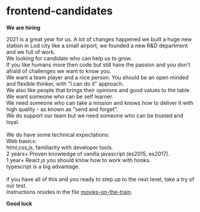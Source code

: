 # frontend-candidates

**We are hiring**

2021 is a great year for us. A lot of changes happened we built a huge new station in Lod city like a small airport, we founded a new R&D department and we full of work.<br />
We looking for candidate who can help us to grow.<br />
If you like humans more then code but still have the passion and you don't afraid of challenges we want to know you.<br />
We want a team player and a nice person. You should be an open minded and flexible thinker, with "I can do it" approach.<br />
We also like people that brings their opinions and good values to the table. We want someone who can be self learner.<br />
We need someone who can take a mission and knows how to deliver it with high quality - as known as "send and forget".<br />
We do support our team but we need someone who can be trusted and loyal.<br />
<br />
We do have some technical expectations:<br />
Web basics:<br />
html,css,js, familiarity with developer tools.<br />
2 years+ Proven knowledge of vanilla javascript (es2015, es2017).<br />
1 year+ React.js you should know how to work with hooks.<br />
typescript is a big advantage.<br />
<br />
if you have all of this and you ready to step up to the next level, take a try of our test.<br />
Instructions resides in the file [movies-on-the-train](https://github.com/rail-il/frontend-candidates/blob/master/movies-on-the-train).

**Good luck**
